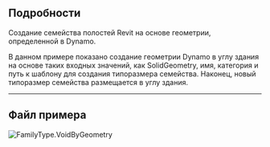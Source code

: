 ## Подробности
Создание семейства полостей Revit на основе геометрии, определенной в Dynamo.

В данном примере показано создание геометрии Dynamo в углу здания на основе таких входных значений, как SolidGeometry, имя, категория и путь к шаблону для создания типоразмера семейства. Наконец, новый типоразмер семейства размещается в углу здания.

___
## Файл примера

![FamilyType.VoidByGeometry](./Revit.Elements.FamilyType.VoidByGeometry_img.jpg)
